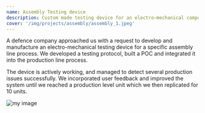 ```yaml
---
name: Assembly Testing device
description: Custom made testing device for an electro—mechanical component
cover: '/img/projects/assembly/assembly_1.jpeg'
---
```


A defence company approached us with a request to develop and manufacture an electro-mechanical testing device for a specific assembly line process. We developed a testing protocol, built a POC and integrated it into the production line process.

The device is actively working, and managed to detect several production issues successfully. We incorporated user feedback and improved the system until we reached a production level unit which we then replicated for 10 units.


![my image](/img/projects/assembly/assembly_2.jpeg)

